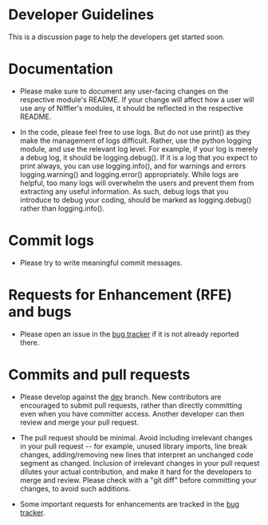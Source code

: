 # Developer Guidelines

This is a discussion page to help the developers get started soon. 


# Documentation

* Please make sure to document any user-facing changes on the respective module's README. If your change will affect how a user will use any of Niffler's modules, it should be reflected in the respective README.

* In the code, please feel free to use logs. But do not use print() as they make the management of logs difficult. Rather, use the python logging module, and use the relevant log level. For example, if your log is merely a debug log, it should be logging.debug(). If it is a log that you expect to print always, you can use logging.info(), and for warnings and errors logging.warning() and logging.error() appropriately. While logs are helpful, too many logs will overwhelm the users and prevent them from extracting any useful information. As such, debug logs that you introduce to debug your coding, should be marked as logging.debug() rather than logging.info().


# Commit logs

* Please try to write meaningful commit messages.


# Requests for Enhancement (RFE) and bugs

* Please open an issue in the [bug tracker](https://github.com/Emory-HITI/Niffler/issues) if it is not already reported there.


# Commits and pull requests

* Please develop against the [dev](https://github.com/Emory-HITI/Niffler/tree/dev) branch. New contributors are encouraged to submit pull requests, rather than directly committing even when you have committer access. Another developer can then review and merge your pull request.

* The pull request should be minimal. Avoid including irrelevant changes in your pull request -- for example, unused library imports, line break changes, adding/removing new lines that interpret an unchanged code segment as changed. Inclusion of irrelevant changes in your pull request dilutes your actual contribution, and make it hard for the developers to merge and review. Please check with a "git diff" before committing your changes, to avoid such additions. 

* Some important requests for enhancements are tracked in the [bug tracker](https://github.com/Emory-HITI/Niffler/issues).

